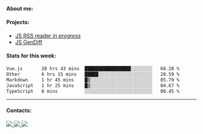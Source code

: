 #### About me:

#### Projects:
- [JS RSS reader *in progress*](https://github.com/GKoil/frontend-project-lvl3)
- [JS GenDiff](https://github.com/GKoil/GenDiff)

#### Stats for this week:
<!--START_SECTION:waka-->

```txt
Vue.js       20 hrs 43 mins  █████████████████░░░░░░░░   68.28 %
Other        6 hrs 15 mins   █████░░░░░░░░░░░░░░░░░░░░   20.59 %
Markdown     1 hr 45 mins    █▒░░░░░░░░░░░░░░░░░░░░░░░   05.79 %
JavaScript   1 hr 25 mins    █▒░░░░░░░░░░░░░░░░░░░░░░░   04.67 %
TypeScript   8 mins          ░░░░░░░░░░░░░░░░░░░░░░░░░   00.45 %
```

<!--END_SECTION:waka-->
---
#### Contacts:

<a target='_blank' title='LinkedIn' href="https://www.linkedin.com/in/gkoil/">
  <img src="https://img.shields.io/badge/LinkedIn-0077B5?style=for-the-badge&logo=linkedin&logoColor=white" />
</a>
<a target='_blank' title='Telegram' href="https://t.me/gkoil">
  <img src="https://img.shields.io/badge/Telegram-2CA5E0?style=for-the-badge&logo=telegram&logoColor=white" />
</a>
<a target='_blank' title='Gmail' href="mailto: gk.grigorev@gmail.com">
  <img src="https://img.shields.io/badge/Gmail-D14836?style=for-the-badge&logo=gmail&logoColor=white" />
</a>

